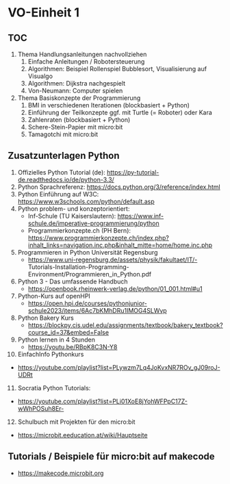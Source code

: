 # VO-Einheit 1

## TOC
1. Thema Handlungsanleitungen nachvollziehen
   1. Einfache Anleitungen / Robotersteuerung
   2. Algorithmen: Beispiel Rollenspiel Bubblesort, Visualisierung auf Visualgo
   3. Algorithmen: Dijkstra nachgespielt
   4. Von-Neumann: Computer spielen
2. Thema Basiskonzepte der Programmierung
   1. BMI in verschiedenen Iterationen (blockbasiert + Python)
   2. Einführung der Teilkonzepte ggf. mit Turtle (= Roboter) oder Kara
   3. Zahlenraten (blockbasiert + Python)
   4. Schere-Stein-Papier mit micro:bit
   5. Tamagotchi mit micro:bit

## Zusatzunterlagen Python
1. Offizielles Python Tutorial (de): https://py-tutorial-de.readthedocs.io/de/python-3.3/
2. Python Sprachreferenz: https://docs.python.org/3/reference/index.html
3. Python Einführung auf W3C: https://www.w3schools.com/python/default.asp 
4. Python problem- und konzeptorientiert:
   - Inf-Schule (TU Kaiserslautern): https://www.inf-schule.de/imperative-programmierung/python
   - Programmierkonzepte.ch (PH Bern): https://www.programmierkonzepte.ch/index.php?inhalt_links=navigation.inc.php&inhalt_mitte=home/home.inc.php
5. Programmieren in Python Universität Regensburg
   - https://www.uni-regensburg.de/assets/physik/fakultaet/IT/- Tutorials-Installation-Programming-Environment/Programmieren_in_Python.pdf
6. Python 3 - Das umfassende Handbuch
   - https://openbook.rheinwerk-verlag.de/python/01_001.html#u1
7. Python-Kurs auf openHPI
   - https://open.hpi.de/courses/pythonjunior-schule2023/items/6Ac7bKMhDRu1IMOG4SLWvp
8. Python Bakery Kurs
   - https://blockpy.cis.udel.edu/assignments/textbook/bakery_textbook?course_id=37&embed=False 
9. Python lernen in 4 Stunden
   - https://youtu.be/RBpK8C3N-Y8
10. EinfachInfo Pythonkurs
   - https://youtube.com/playlist?list=PLywzm7Lq4JoKvxNR7ROv_gJ09roJ-UDRt
11. Socratia Python Tutorials:
   - https://youtube.com/playlist?list=PLi01XoE8jYohWFPpC17Z-wWhPOSuh8Er-
12. Schulbuch mit Projekten für den micro:bit
   - https://microbit.eeducation.at/wiki/Hauptseite

## Tutorials / Beispiele für micro:bit auf makecode
- https://makecode.microbit.org

